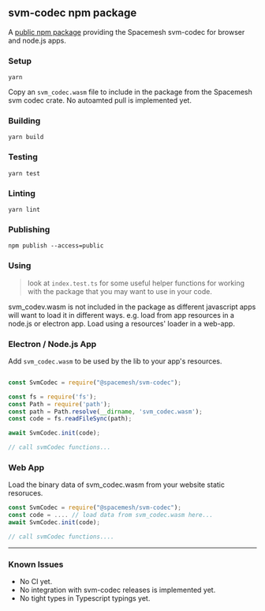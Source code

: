 ## svm-codec npm package
A [public npm package](https://www.npmjs.com/package/@spacemesh/svm-codec) providing the Spacemesh svm-codec for browser and node.js apps.

### Setup
`yarn`

Copy an `svm_codec.wasm` file to include in the package from the Spacemesh svm codec crate. No autoamted pull is implemented yet.

### Building
`yarn build`

### Testing
`yarn test`

### Linting
`yarn lint`

### Publishing
`npm publish --access=public`

### Using
> look at `index.test.ts` for some useful helper functions for working with the package that you may want to use in your code.

svm_codev.wasm is not included in the package as different javascript apps will want to load it in different ways. e.g. load from app resources in a node.js or electron app. Load using a resources' loader in a web-app.

### Electron / Node.js App

Add `svm_codec.wasm` to be used by the lib to your app's resources.

```TypeScript

const SvmCodec = require("@spacemesh/svm-codec");

const fs = require('fs');
const Path = require('path');
const path = Path.resolve(__dirname, 'svm_codec.wasm');
const code = fs.readFileSync(path);

await SvmCodec.init(code);

// call svmCodec functions...

```

### Web App

Load the binary data of svm_codec.wasm from your website static resoruces.

```TypeScript
const SvmCodec = require("@spacemesh/svm-codec");
const code = .... // load data from svm_codec.wasm here...
await SvmCodec.init(code);

// call svmCodec functions....
```
-----

### Known Issues
- No CI yet.
- No integration with svm-codec releases is implemented yet.
- No tight types in Typescript typings yet.

